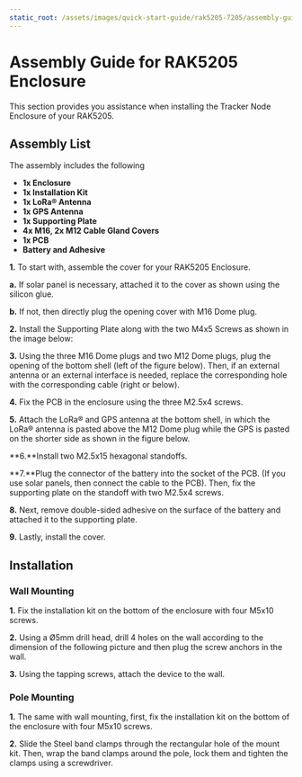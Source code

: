 ```yaml
---
static_root: /assets/images/quick-start-guide/rak5205-7205/assembly-guide
---
```


# Assembly Guide for RAK5205 Enclosure

This section provides you assistance when installing the Tracker Node Enclosure of your RAK5205.

## Assembly List

The assembly includes the following

- **1x Enclosure**
- **1x Installation Kit**
- **1x LoRa® Antenna**
- **1x GPS Antenna**
- **1x Supporting Plate**
- **4x M16, 2x M12 Cable Gland Covers**
- **1x PCB**
- **Battery and Adhesive**

<rk-img
  :src="`${$frontmatter.static_root}/gari52wtjjl62ychcxzn.jpg`"
  width="90%"
  figure-number="1a"
  caption="Assembly List"
/>

<rk-img
  :src="`${$frontmatter.static_root}/os7t2xyybsnel3nku0vb.jpg`"
  width="90%"
  figure-number="1b"
  caption="Assembly List"
/>

**1.** To start with, assemble the cover for your RAK5205 Enclosure.

**a.** If solar panel is necessary, attached it to the cover as shown using the silicon glue.

<rk-img
  :src="`${$frontmatter.static_root}/hkvlodlletmm7bjllgf0.jpg`"
  width="100%"
  figure-number="2"
  caption="Attached Solar Panel in Cover"
/>

**b.** If not, then directly plug the opening cover with M16 Dome
plug.

<rk-img
  :src="`${$frontmatter.static_root}/yk3veg7yrij2xrsln2ws.jpg`"
  width="80%"
  figure-number="3"
  caption="Inserting Plug in Cover with no Solar Panel"
/>

**2.** Install the Supporting Plate along with the two M4x5 Screws as shown in the image below:

<rk-img
  :src="`${$frontmatter.static_root}/naneciy4etcubtmm0xvl.jpg`"
  width="80%"
  figure-number="4"
  caption="Installed Supporting Plate"
/>

**3.** Using the three M16 Dome plugs and two M12 Dome plugs, plug the opening of the bottom
shell (left of the figure below). Then, if an external antenna or an external
interface is needed, replace the corresponding hole with the corresponding
cable (right or below).

<rk-img
  :src="`${$frontmatter.static_root}/rkdtlzgisoimwdls7cgh.jpg`"
  width="100%"
  figure-number="5"
  caption="Opening for External Antenna"
/>

**4.** Fix the PCB in the enclosure using the three M2.5x4 screws.

<rk-img
  :src="`${$frontmatter.static_root}/htgbbtejshnbjjopd9dt.jpg`"
  width="80%"
  figure-number="6"
  caption="Fixing of RAK5205 in Enclosure"
/>

**5.** Attach the LoRa® and GPS antenna at the bottom shell, in which the LoRa® antenna is pasted above the M12 Dome plug while the GPS is pasted on the shorter side as shown in the figure below.

<rk-img
  :src="`${$frontmatter.static_root}/roaftyivpwpzljam2c9x.jpg`"
  width="80%"
  figure-number="7"
  caption="Attached GPS and LoRa® Antenna"
/>

**6.**Install two M2.5x15 hexagonal standoffs.

<rk-img
  :src="`${$frontmatter.static_root}/o6epx0kevfpme74vd0io.jpg`"
  width="80%"
  figure-number="8"
  caption="Installed Hexagonal Standoffs"
/>

**7.**Plug the connector of the battery into the
socket of the PCB. (If you use solar panels,
then connect the cable to the PCB). Then, fix the supporting plate on the
standoff with two M2.5x4 screws.

<rk-img
  :src="`${$frontmatter.static_root}/klxhtfnocwfgtjmy5yuc.jpg`"
  width="60%"
  figure-number="9"
  caption="Fixed Supporting Plate and Battery Cable Connected"
/>

**8.** Next, remove double-sided adhesive on the surface of the battery and attached it to the supporting plate.

<rk-img
  :src="`${$frontmatter.static_root}/ktwfag3m6g3gssmy7569.jpg`"
  width="80%"
  figure-number="10"
  caption="Attaching of Battery in Supporting Plate"
/>

**9.** Lastly, install the cover.

<rk-img
  :src="`${$frontmatter.static_root}/i7kgsa6tjlixqixruwca.jpg`"
  width="60%"
  figure-number="11"
  caption="Enclosure Cover Installed"
/>

## Installation

### Wall Mounting

**1.** Fix the installation kit on the bottom of the enclosure with four M5x10 screws.

<rk-img
  :src="`${$frontmatter.static_root}/hfdmjo2talujxnwbuqni.jpg`"
  width="60%"
  figure-number="12"
  caption="Fixing Installation Kit"
/>

**2.** Using a Ø5mm drill head, drill 4 holes on the wall according to the dimension of the following picture and then plug the screw anchors in the wall.

<rk-img
  :src="`${$frontmatter.static_root}/czouz5aajdzqxpkfvodf.jpg`"
  width="60%"
  figure-number="13"
  caption="Drill Holes into Wall according to this Dimension"
/>

**3.** Using the tapping screws, attach the device to the wall.

<rk-img
  :src="`${$frontmatter.static_root}/psflyxobbeptcavumxpz.jpg`"
  width="60%"
  figure-number="14"
  caption="Mounting of Enclosure in Wall"
/>

### Pole Mounting

**1.** The same with wall mounting, first, fix the installation kit on the bottom of the
enclosure with four M5x10 screws.

<rk-img
  :src="`${$frontmatter.static_root}/dauvvkgtxw54m8hwdy75.jpg`"
  width="60%"
  figure-number="15"
  caption="Installation Kit Attached in Enclosure"
/>

**2.** Slide the Steel band clamps through the rectangular hole of the mount kit. Then, wrap the band clamps around the pole, lock them and tighten the clamps using a screwdriver.

<rk-img
  :src="`${$frontmatter.static_root}/lkfk2ftqzwgyovwlsjtb.jpg`"
  width="50%"
  figure-number="16"
  caption="Enclosure Clamped around the Pole"
/>
